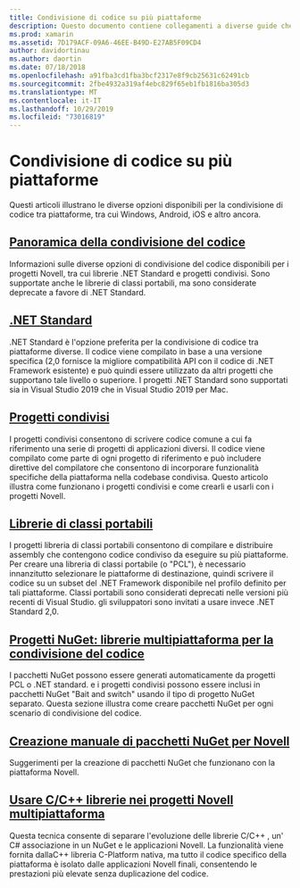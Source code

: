 ```yaml
---
title: Condivisione di codice su più piattaforme
description: Questo documento contiene collegamenti a diverse guide che descrivono le tecniche per la condivisione di codice, tra cui librerie di classi portabili, progetti condivisi, .NET Standard e NuGet.
ms.prod: xamarin
ms.assetid: 7D179ACF-09A6-46EE-B49D-E27AB5F09CD4
author: davidortinau
ms.author: daortin
ms.date: 07/18/2018
ms.openlocfilehash: a91fba3cd1fba3bcf2317e8f9cb25631c62491cb
ms.sourcegitcommit: 2fbe4932a319af4ebc829f65eb1fb1816ba305d3
ms.translationtype: MT
ms.contentlocale: it-IT
ms.lasthandoff: 10/29/2019
ms.locfileid: "73016819"
---
```

# <a name="sharing-code-on-multiple-platforms"></a>Condivisione di codice su più piattaforme

Questi articoli illustrano le diverse opzioni disponibili per la condivisione di codice tra piattaforme, tra cui Windows, Android, iOS e altro ancora.

## <a name="code-sharing-overviewcode-sharingmd"></a>[Panoramica della condivisione del codice](code-sharing.md)

Informazioni sulle diverse opzioni di condivisione del codice disponibili per i progetti Novell, tra cui librerie .NET Standard e progetti condivisi. Sono supportate anche le librerie di classi portabili, ma sono considerate deprecate a favore di .NET Standard.

## <a name="net-standardcross-platformapp-fundamentalsnet-standardmd"></a>[.NET Standard](~/cross-platform/app-fundamentals/net-standard.md)

.NET Standard è l'opzione preferita per la condivisione di codice tra piattaforme diverse. Il codice viene compilato in base a una versione specifica (2,0 fornisce la migliore compatibilità API con il codice di .NET Framework esistente) e può quindi essere utilizzato da altri progetti che supportano tale livello o superiore. I progetti .NET Standard sono supportati sia in Visual Studio 2019 che in Visual Studio 2019 per Mac.

## <a name="shared-projectscross-platformapp-fundamentalsshared-projectsmd"></a>[Progetti condivisi](~/cross-platform/app-fundamentals/shared-projects.md)

I progetti condivisi consentono di scrivere codice comune a cui fa riferimento una serie di progetti di applicazioni diversi. Il codice viene compilato come parte di ogni progetto di riferimento e può includere direttive del compilatore che consentono di incorporare funzionalità specifiche della piattaforma nella codebase condivisa. Questo articolo illustra come funzionano i progetti condivisi e come crearli e usarli con i progetti Novell.

## <a name="portable-class-librariescross-platformapp-fundamentalspclmd"></a>[Librerie di classi portabili](~/cross-platform/app-fundamentals/pcl.md)

I progetti libreria di classi portabili consentono di compilare e distribuire assembly che contengono codice condiviso da eseguire su più piattaforme. Per creare una libreria di classi portabile (o "PCL"), è necessario innanzitutto selezionare le piattaforme di destinazione, quindi scrivere il codice su un subset del .NET Framework disponibile nel profilo definito per tali piattaforme. Classi portabili sono considerati deprecati nelle versioni più recenti di Visual Studio. gli sviluppatori sono invitati a usare invece .NET Standard 2,0.

## <a name="nuget-projects-multiplatform-libraries-for-code-sharingcross-platformapp-fundamentalsnuget-multiplatform-librariesindexmd"></a>[Progetti NuGet: librerie multipiattaforma per la condivisione del codice](~/cross-platform/app-fundamentals/nuget-multiplatform-libraries/index.md)

I pacchetti NuGet possono essere generati automaticamente da progetti PCL o .NET standard. e i progetti condivisi possono essere inclusi in pacchetti NuGet "Bait and switch" usando il tipo di progetto NuGet separato. Questa sezione illustra come creare pacchetti NuGet per ogni scenario di condivisione del codice.

## <a name="manually-creating-nuget-packages-for-xamarincross-platformapp-fundamentalsnuget-manualmd"></a>[Creazione manuale di pacchetti NuGet per Novell](~/cross-platform/app-fundamentals/nuget-manual.md)

Suggerimenti per la creazione di pacchetti NuGet che funzionano con la piattaforma Novell.

## <a name="use-cc-libraries-in-cross-platform-xamarin-projectscross-platformcppindexmd"></a>[Usare C/C++ librerie nei progetti Novell multipiattaforma](~/cross-platform/cpp/index.md)

Questa tecnica consente di separare l'evoluzione delle librerie C/C++ , un' C# associazione in un NuGet e le applicazioni Novell. La funzionalità viene fornita dallaC++ libreria C-Platform nativa, ma tutto il codice specifico della piattaforma è isolato dalle applicazioni Novell finali, consentendo le prestazioni più elevate senza duplicazione del codice. 
